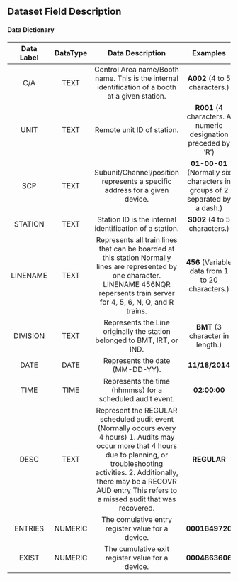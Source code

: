 ## Dataset Field Description
#### Data Dictionary


| Data Label | DataType | Data Description | Examples |
|:----------:|:---:|:-------:|:---:|
| C/A | TEXT | Control Area name/Booth name. This is the internal identification of a booth at a given station. | **A002** (4 to 5 characters.) |
| UNIT | TEXT | Remote unit ID of station. | **R001**  (4 characters. A numeric designation preceded by ‘R’) |
| SCP | TEXT | Subunit/Channel/position represents a specific address for a given device. | **01-00-01** (Normally six characters in groups of 2 separated by a dash.) |
| STATION | TEXT | Station ID is the internal identification of a station. | **S002** (4 to 5 characters.) |
| LINENAME | TEXT | Represents all train lines that can be boarded at this station Normally lines are represented by one character. LINENAME 456NQR repersents train server for 4, 5, 6, N, Q, and R trains. | **456** (Variable data from 1 to 20 characters.) |
| DIVISION | TEXT | Represents the Line originally the station belonged to BMT, IRT, or IND. | **BMT** (3 character in length.) |
| DATE | DATE | Represents the date (MM-DD-YY). | **11/18/2014** |
| TIME | TIME | Represents the time (hhmmss) for a scheduled audit event. | **02:00:00** | 
| DESC | TEXT | Represent the REGULAR scheduled audit event (Normally occurs every 4 hours) 1. Audits may occur more that 4 hours due to planning, or troubleshooting activities. 2. Additionally, there may be a RECOVR AUD entry This refers to a missed audit that was recovered. | **REGULAR** |
| ENTRIES | NUMERIC | The comulative entry register value for a device. | **0001649720** |
| EXIST | NUMERIC | The cumulative exit register value for a device. | **0004863606** |